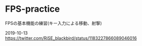 # FPS-practice
FPSの基本機能の練習(キー入力による移動、射撃)

2019-10-13
https://twitter.com/RiSE_blackbird/status/1183227866089046016
